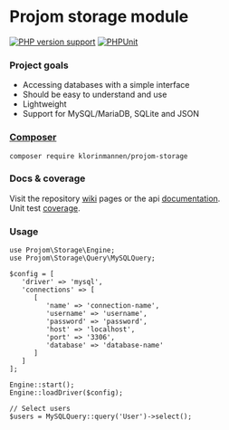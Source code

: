 # Projom storage module
[![PHP version support][php-version-badge]][php]
[![PHPUnit][phpunit-ci-badge]][phpunit-action]

[php-version-badge]: https://img.shields.io/badge/php-%5E8.1-7A86B8
[php]: https://www.php.net/supported-versions.php
[phpunit-action]: https://github.com/Klorinmannen/projom-storage/actions
[phpunit-ci-badge]: https://github.com/Klorinmannen/projom-storage/workflows/PHPUnit/badge.svg

### Project goals
* Accessing databases with a simple interface
* Should be easy to understand and use
* Lightweight
* Support for MySQL/MariaDB, SQLite and JSON

###  [Composer](https://getcomposer.org/doc/00-intro.md)
````
composer require klorinmannen/projom-storage
````

### Docs & coverage
Visit the repository [wiki](https://github.com/Klorinmannen/projom-storage/wiki) pages or the api [documentation](https://projom.se/docs/projom-storage-phpdoc/).
<br>Unit test [coverage](https://projom.se/docs/projom-storage-phpunit/).

### Usage
````
use Projom\Storage\Engine;
use Projom\Storage\Query\MySQLQuery;

$config = [ 
   'driver' => 'mysql',
   'connections' => [
      [
         'name' => 'connection-name',
         'username' => 'username',
         'password' => 'password',
         'host' => 'localhost',
         'port' => '3306',
         'database' => 'database-name'
      ]
   ]
];

Engine::start();
Engine::loadDriver($config);

// Select users
$users = MySQLQuery::query('User')->select();
````